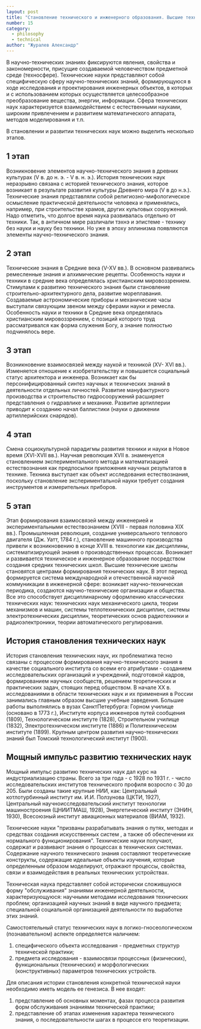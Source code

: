 ```yaml
---
layout: post
title: "Становление технического и инженерного образования. Высшие технические школы как центры формирования технических наук."
number: 15
category:
  - philosophy
  - technical
author: "Журалев Александр"
---
```


В научно-технических знаниях фиксируются явления, свойства и
закономерности, присущие создаваемой человечеством предметной среде
(техносфере). Технические науки представляют собой специфическую сферу
научно-технических знаний, формирующуюся в ходе исследования и
проектирования инженерных объектов, в которых и с использованием
которых осуществляется целесообразное преобразование вещества, энергии,
информации. Сфера технических наук характеризуется взаимодействием с
естественными науками, широким привлечением и развитием
математического аппарата, методов моделирования и т.п.

В становлении и развитии технических наук можно выделить несколько
этапов.

## 1 этап
Возникновение элементов научно-технического знания в
древних культурах (V в. до н. э. - V в. н. э.). История технических наук
неразрывно связана с историей технического знания, которое возникает в
результате развития культуры Древнего мира (V в до н.э.). Технические
знания представляли собой религиозно-мифологическое осмысление
практической деятельности человека и применялись, например, при
строительстве храмов, других культовых сооружений. Надо отметить, что
долгое время наука развивалась отдельно от техники. Так, в античном мире
различали тэхнэ и эпистеме - технику без науки и науку без техники. Но уже
в эпоху эллинизма появляются элементы научно-технического знания.

## 2 этап
Технические знания в Средние века (V-XV вв.). В основном
развивались ремесленные знания и алхимические рецепты. Особенность науки
и техники в средние века определялась христианским мировоззрением.
Стимулами к развитию технического знания были становление строительно-архитектурного дела, развитие мореплавания. Создаваемые астрономические
приборы и механические часы выступали связующим звеном между сферами
науки и ремесла. Особенность науки и техники в Средние века определялась
христианским мировоззрением, с позиций которого труд рассматривался как
форма служения Богу, а знание полностью подчинялось вере.

## 3 этап
Возникновение взаимосвязей между наукой и техникой (XV-
XVI вв.). Изменяется отношение к изобретательству и повышается
социальный статус архитектора и инженера. Возникает как бы
персонифицированный синтез научных и технических знаний в деятельности
отдельных личностей. Развитие мануфактурного производства и
строительство гидросооружений расширяет представления о гидравлике и
механике. Развитие артиллерии приводит к созданию начал баллистики (науки
о движении артиллерийских снарядов).

## 4 этап
Смена социокультурной парадигмы развития техники и науки
в Новое время (XVI-XVII вв.). Научная революция XVII в. знаменуется
становлением экспериментального метода и математизацией естествознания
как предпосылки приложения научных результатов в технике. Техника
выступает как объект исследования естествознания, поскольку становление
экспериментальной науки требует создания инструментов и измерительных
приборов.

## 5 этап
Этап формирования взаимосвязей между инженерией и
экспериментальными естествознанием (XVIII - первая половина XIX вв.).
Промышленная революция, создание универсального теплового двигателя
(Дж. Уатт, 1784 г.), становление машинного производства привели к
возникновению в конце XVIII в. технологии как дисциплины,
систематизирующей знания о производственных процессах. Возникает и
развивается техническое и инженерное образование посредством создания
средних технических школ. Высшие технические школы становятся центрами
формирования технических наук. В этот период формируется система
международной и отечественной научной коммуникации в инженерной сфере:
возникает научно-техническая периодика, создаются научно-технические
организации и общества. Все это способствует дисциплинарному оформлению
классических технических наук: технических наук механического цикла,
теории механизмов и машин, системы теплотехнических дисциплин, системы
электротехнических дисциплин, теоретических основ радиотехники и
радиоэлектроники, теории автоматического регулирования.

## История становления технических наук
История становления технических наук, их проблематика тесно
связаны с процессом формирования научно-технического знания в качестве
социального института со всеми его атрибутами - созданием
исследовательских организаций и учреждений, подготовкой кадров,
формированием научных сообществ, решением теоретических и практических
задач, стоящих перед обществом. В начале XX в. исследованиями в области
технических наук и их применения в России занимались главным образом
высшие учебные заведения. Большие работы выполнялись в вузах СанктПетербурга: Горном училище (основано в 1773 г.), Институте корпуса
инженеров путей сообщения (1809), Технологическом институте (1828),
Строительном училище (1832), Электротехническом институте (1886) и
Политехническом институте (1899). Крупным центром развития научно-технических знаний был Томский технологический институт (1900).

## Мощный импульс развитию технических наук
Мощный импульс развитию технических наук дал курс на
индустриализацию страны. Всего за три года - с 1928 по 1931 г. - число
исследовательских институтов технического профиля возросло с 30 до 205.
Были созданы такие крупные НИИ, как: Центральный котлотурбинный
институт им. И.И. Ползунова (ЦКТИ, 1927), Центральный научноисследовательский институт технологии машиностроения (ЦНИИТМАШ,
1928), Энергетический институт (ЭНИН, 1930), Всесоюзный институт
авиационных материалов (ВИАМ, 1932).

Технические науки "призваны разрабатывать знания о путях, методах и
средствах создания искусственных систем , а также об обеспечении их
нормального функционирования". Технические науки получают, содержат и
развивают знания о процессах в технических системах. Содержание научного
технического знания составляют теоретические конструкты, содержащие
идеальные объекты изучения, которые определенным образом моделируют,
отражают процессы, свойства, связи и взаимодействия в реальных
технических устройствах.

Техническая наука представляет собой исторически сложившуюся
форму "обслуживания" знаниями инженерной деятельности,
характеризующуюся: научными методами исследования технических
проблем; организацией научных знаний в виде научного предмета;
специальной социальной организацией деятельности по выработке этих
знаний.

Самостоятельный статус технических наук в логико-гносеологическом
(познавательном) аспекте определяется наличием:
1. специфического объекта исследования - предметных структур технической практики;
2. предмета исследования - взаимосвязи процессных (физических), функциональных (технических) и морфологических (конструктивных) параметров технических устройств.

Для описания истории становления конкретной технической науки необходимо иметь модель ее генезиса.
В нее входят:
1. представление об основных моментах, фазах процесса развития форм обслуживания знаниями технической практики;
2. представление об этапах изменения характера технического знания, о последовательности шагах в процессе его теоретизации.
